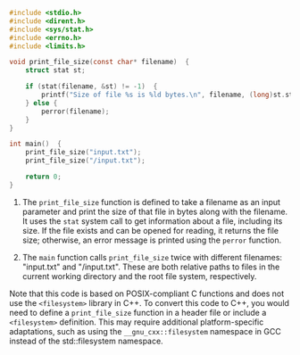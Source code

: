 ```c
#include <stdio.h>
#include <dirent.h>
#include <sys/stat.h>
#include <errno.h>
#include <limits.h>

void print_file_size(const char* filename)  {
    struct stat st;

    if (stat(filename, &st) != -1)  {
        printf("Size of file %s is %ld bytes.\n", filename, (long)st.st_size);
    } else {
        perror(filename);
    }
}

int main()  {
    print_file_size("input.txt");
    print_file_size("/input.txt");

    return 0;
}
```

1. The `print_file_size` function is defined to take a filename as an input parameter and print the size of that file in bytes along with the filename. It uses the `stat` system call to get information about a file, including its size. If the file exists and can be opened for reading, it returns the file size; otherwise, an error message is printed using the `perror` function.

2. The `main` function calls `print_file_size` twice with different filenames: "input.txt" and "/input.txt". These are both relative paths to files in the current working directory and the root file system, respectively.

Note that this code is based on POSIX-compliant C functions and does not use the `<filesystem>` library in C++. To convert this code to C++, you would need to define a `print_file_size` function in a header file or include a `<filesystem>` definition. This may require additional platform-specific adaptations, such as using the `__gnu_cxx::filesystem` namespace in GCC instead of the std::filesystem namespace.
